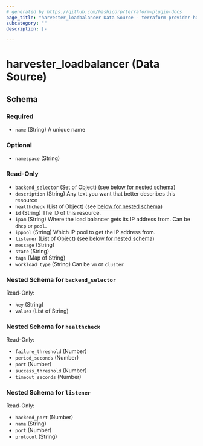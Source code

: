 ```yaml
---
# generated by https://github.com/hashicorp/terraform-plugin-docs
page_title: "harvester_loadbalancer Data Source - terraform-provider-harvester"
subcategory: ""
description: |-
  
---
```


# harvester_loadbalancer (Data Source)





<!-- schema generated by tfplugindocs -->
## Schema

### Required

- `name` (String) A unique name

### Optional

- `namespace` (String)

### Read-Only

- `backend_selector` (Set of Object) (see [below for nested schema](#nestedatt--backend_selector))
- `description` (String) Any text you want that better describes this resource
- `healthcheck` (List of Object) (see [below for nested schema](#nestedatt--healthcheck))
- `id` (String) The ID of this resource.
- `ipam` (String) Where the load balancer gets its IP address from. Can be `dhcp` or `pool`.
- `ippool` (String) Which IP pool to get the IP address from.
- `listener` (List of Object) (see [below for nested schema](#nestedatt--listener))
- `message` (String)
- `state` (String)
- `tags` (Map of String)
- `workload_type` (String) Can be `vm` or `cluster`

<a id="nestedatt--backend_selector"></a>
### Nested Schema for `backend_selector`

Read-Only:

- `key` (String)
- `values` (List of String)


<a id="nestedatt--healthcheck"></a>
### Nested Schema for `healthcheck`

Read-Only:

- `failure_threshold` (Number)
- `period_seconds` (Number)
- `port` (Number)
- `success_threshold` (Number)
- `timeout_seconds` (Number)


<a id="nestedatt--listener"></a>
### Nested Schema for `listener`

Read-Only:

- `backend_port` (Number)
- `name` (String)
- `port` (Number)
- `protocol` (String)
